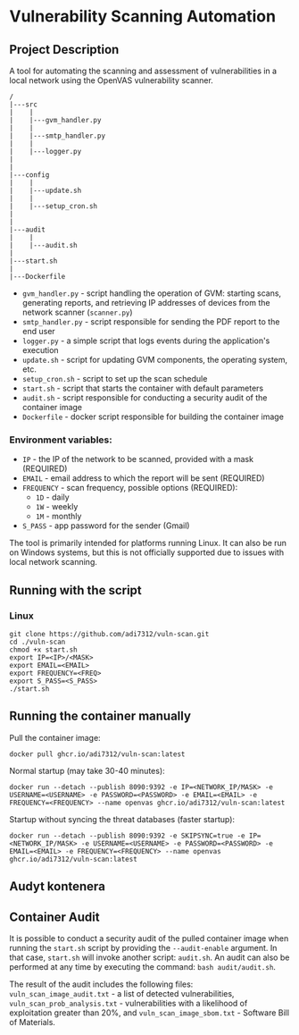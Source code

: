 # Vulnerability Scanning Automation

## Project Description

A tool for automating the scanning and assessment of vulnerabilities in a local network using the OpenVAS vulnerability scanner.


```
/
|---src
|    |
|    |---gvm_handler.py
|    |
|    |---smtp_handler.py
|    |
|    |---logger.py
|
|    
|---config
|    |
|    |---update.sh  
|    |
|    |---setup_cron.sh
|
|
|---audit
|    |
|    |---audit.sh
|
|---start.sh
|
|---Dockerfile
```

* `gvm_handler.py` - script handling the operation of GVM: starting scans, generating reports, and retrieving IP addresses of devices from the network scanner (`scanner.py`)
* `smtp_handler.py` - script responsible for sending the PDF report to the end user
* `logger.py` - a simple script that logs events during the application's execution
* `update.sh` - script for updating GVM components, the operating system, etc.
* `setup_cron.sh` - script to set up the scan schedule
* `start.sh` - script that starts the container with default parameters
* `audit.sh` - script responsible for conducting a security audit of the container image
* `Dockerfile` - docker script responsible for building the container image

### Environment variables:
* `IP` - the IP of the network to be scanned, provided with a mask (REQUIRED)
* `EMAIL` - email address to which the report will be sent (REQUIRED)
* `FREQUENCY` - scan frequency, possible options (REQUIRED):
  * `1D` - daily
  * `1W` - weekly
  * `1M` - monthly
* `S_PASS` - app password for the sender (Gmail)

The tool is primarily intended for platforms running Linux. It can also be run on Windows systems, but this is not officially supported due to issues with local network scanning.

## Running with the script

### Linux

```
git clone https://github.com/adi7312/vuln-scan.git
cd ./vuln-scan
chmod +x start.sh
export IP=<IP>/<MASK>
export EMAIL=<EMAIL>
export FREQUENCY=<FREQ>
export S_PASS=<S_PASS>
./start.sh
```


## Running the container manually

Pull the container image:
```
docker pull ghcr.io/adi7312/vuln-scan:latest
```

Normal startup (may take 30-40 minutes):
```
docker run --detach --publish 8090:9392 -e IP=<NETWORK_IP/MASK> -e USERNAME=<USERNAME> -e PASSWORD=<PASSWORD> -e EMAIL=<EMAIL> -e FREQUENCY=<FREQUENCY> --name openvas ghcr.io/adi7312/vuln-scan:latest
```

Startup without syncing the threat databases (faster startup):

```
docker run --detach --publish 8090:9392 -e SKIPSYNC=true -e IP=<NETWORK_IP/MASK> -e USERNAME=<USERNAME> -e PASSWORD=<PASSWORD> -e EMAIL=<EMAIL> -e FREQUENCY=<FREQUENCY> --name openvas ghcr.io/adi7312/vuln-scan:latest
```

## Audyt kontenera

## Container Audit

It is possible to conduct a security audit of the pulled container image when running the `start.sh` script by providing the `--audit-enable` argument. In that case, `start.sh` will invoke another script: `audit.sh`. An audit can also be performed at any time by executing the command: `bash audit/audit.sh`.

The result of the audit includes the following files: `vuln_scan_image_audit.txt` - a list of detected vulnerabilities, `vuln_scan_prob_analysis.txt` - vulnerabilities with a likelihood of exploitation greater than 20%, and `vuln_scan_image_sbom.txt` - Software Bill of Materials.




